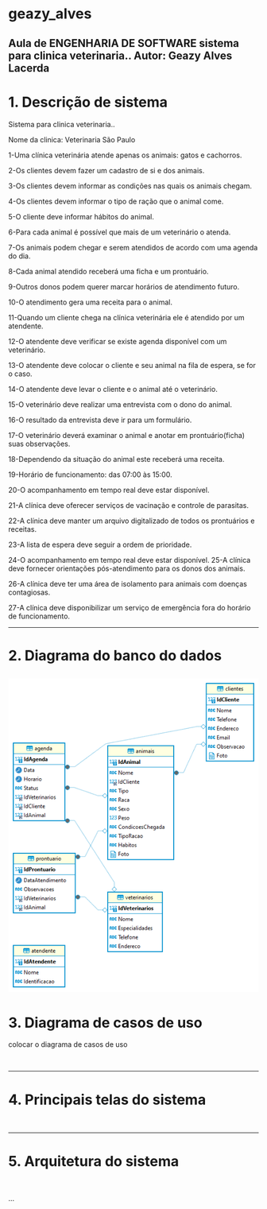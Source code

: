 # geazy_alves
Aula de ENGENHARIA DE SOFTWARE
sistema para clinica veterinaria..
 Autor: Geazy Alves Lacerda  
---
# 1. Descrição de sistema
 Sistema para clinica veterinaria..
 
 Nome da clinica: Veterinaria São Paulo

 1-Uma clínica veterinária atende apenas os animais: gatos e cachorros.

2-Os clientes devem fazer um cadastro de si e dos animais.

3-Os clientes devem informar as condições nas quais os animais chegam. 

4-Os clientes devem informar o tipo de ração que o animal come. 

5-O cliente deve informar hábitos do animal. 

6-Para cada animal é possível que mais de um veterinário o atenda. 

7-Os animais podem chegar e serem atendidos de acordo com uma agenda do dia. 

8-Cada animal atendido receberá uma ficha e um prontuário. 

9-Outros donos podem querer marcar horários de atendimento futuro. 

10-O atendimento gera uma receita para o animal. 

11-Quando um cliente chega na clínica veterinária ele é atendido por um atendente. 

12-O atendente deve verificar se existe agenda disponível com um veterinário. 

13-O atendente deve colocar o cliente e seu animal na fila de espera, se for o caso. 

14-O atendente deve levar o cliente e o animal até o veterinário. 

15-O veterinário deve realizar uma entrevista com o dono do animal. 

16-O resultado da entrevista deve ir para um formulário. 

17-O veterinário deverá examinar o animal e anotar em prontuário(ficha) suas observações. 

18-Dependendo da situação do animal este receberá uma receita.

19-Horário de funcionamento: das 07:00 às 15:00.

20-O acompanhamento em tempo real deve estar disponível.

21-A clínica deve oferecer serviços de vacinação e controle de parasitas.

22-A clínica deve manter um arquivo digitalizado de todos os prontuários e receitas.

23-A lista de espera deve seguir a ordem de prioridade.

24-O acompanhamento em tempo real deve estar disponível.
25-A clínica deve fornecer orientações pós-atendimento para os donos dos animais.

26-A clínica deve ter uma área de isolamento para animais com doenças contagiosas.

27-A clínica deve disponibilizar um serviço de emergência fora do horário de funcionamento.

---
 # 2. Diagrama do banco do dados

![Diagrama do banco do dados](https://github.com/geazy-alves/geazy_alves/blob/main/imagens/Diagrama%20do%20banco%20do%20dados.png?raw=true)
---
 # 3. Diagrama de casos de uso
 colocar o diagrama de casos de uso

![]()

---
 # 4. Principais telas do sistema 
![]()

 ---
 # 5. Arquitetura do sistema 
![]()

...